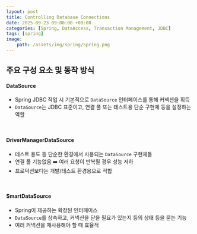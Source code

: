 ```yaml
---
layout: post
title: Controlling Database Connections
date: 2025-09-23 09:00:00 +09:00
categories: [Spring, DataAccess, Transaction Management, JDBC]
tags: [spring]
image:
    path: /assets/img/spring/Spring.png
---
```


## 주요 구성 요소 및 동작 방식

#### DataSource

- Spring JDBC 작업 시 기본적으로 `DataSource` 인터페이스를 통해 커넥션을 획득
- `DataSource`는 JDBC 표준이고, 연결 풀 또는 테스트용 단순 구현체 등을 설정하는 역할

<br>

#### DriverManagerDataSource

- 테스트 용도 등 단순한 환경에서 사용되는 `DataSource` 구현체들
- 연결 풀 기능없음 ➡️ 여러 요청이 반복될 경우 성능 저하
- 프로덕션보다는 개발/테스트 환경용으로 적합

<br>

#### SmartDataSource

- Spring이 제공하는 확장된 인터페이스
- `DataSource`를 상속하고, 커넥션을 닫을 필요가 있는지 등의 상태 등을 묻는 기능
- 여러 커넥션을 재사용해야 할 때 효율적

<br>